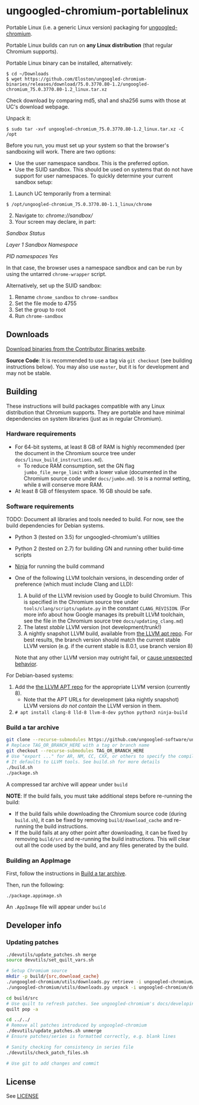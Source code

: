 # ungoogled-chromium-portablelinux

Portable Linux (i.e. a generic Linux version) packaging for [ungoogled-chromium](//github.com/Eloston/ungoogled-chromium).

Portable Linux builds can run on **any Linux distribution** (that regular Chromium supports).

Portable Linux binary can be installed, alternatively:

```
$ cd ~/Downloads
$ wget https://github.com/Eloston/ungoogled-chromium-binaries/releases/download/75.0.3770.80-1.2/ungoogled-chromium_75.0.3770.80-1.2_linux.tar.xz
```
Check download by comparing md5, sha1 and sha256 sums with those at UC's download webpage.

Unpack it:

```
$ sudo tar -xvf ungoogled-chromium_75.0.3770.80-1.2_linux.tar.xz -C /opt
```
Before you run, you must set up your system so that the browser's sandboxing will work. There are two options:
* Use the user namespace sandbox. This is the preferred option.
* Use the SUID sandbox. This should be used on systems that do not have support for user namespaces.
To quickly determine your current sandbox setup:
1. Launch UC temporarily from a terminal:
```
$ /opt/ungoogled-chromium_75.0.3770.80-1.1_linux/chrome
```
2. Navigate to:
*chrome://sandbox/*
3. Your screen may declare, in part:

_Sandbox Status_

_Layer 1 Sandbox     Namespace_

_PID namespaces      Yes_

In that case, the browser uses a namespace sandbox and can be run by using the untarred `chrome-wrapper` script.

Alternatively, set up the SUID sandbox:
1. Rename `chrome_sandbox` to `chrome-sandbox`
2. Set the file mode to 4755
3. Set the group to root
4. Run `chrome-sandbox`

## Downloads

[Download binaries from the Contributor Binaries website](//ungoogled-software.github.io/ungoogled-chromium-binaries/).

**Source Code**: It is recommended to use a tag via `git checkout` (see building instructions below). You may also use `master`, but it is for development and may not be stable.

## Building

These instructions will build packages compatible with any Linux distribution that Chromium supports. They are portable and have minimal dependencies on system libraries (just as in regular Chromium).

### Hardware requirements

* For 64-bit systems, at least 8 GB of RAM is highly recommended (per the document in the Chromium source tree under `docs/linux_build_instructions.md`).
    * To reduce RAM consumption, set the GN flag `jumbo_file_merge_limit` with a lower value (documented in the Chromium source code under `docs/jumbo.md`). `50` is a normal setting, while `8` will conserve more RAM.
* At least 8 GB of filesystem space. 16 GB should be safe.

### Software requirements

TODO: Document all libraries and tools needed to build. For now, see the build dependencies for Debian systems.

* Python 3 (tested on 3.5) for ungoogled-chromium's utilities
* Python 2 (tested on 2.7) for building GN and running other build-time scripts
* [Ninja](//ninja-build.org/) for running the build command
* One of the following LLVM toolchain versions, in descending order of preference (which must include Clang and LLD):
    1. A build of the LLVM revision used by Google to build Chromium. This is specified in the Chromium source tree under `tools/clang/scripts/update.py` in the constant `CLANG_REVISION`. (For more info about how Google manages its prebuilt LLVM toolchain, see the file in the Chromium source tree `docs/updating_clang.md`)
    2. The latest *stable* LLVM version (not development/trunk!)
    3. A nightly snapshot LLVM build, available from [the LLVM apt repo](//apt.llvm.org). For best results, the branch version should match the current stable LLVM version (e.g. if the current stable is 8.0.1, use branch version 8)

    Note that any other LLVM version may outright fail, or [cause unexpected behavior](//github.com/Eloston/ungoogled-chromium/issues/586).

For Debian-based systems:

1. Add the [the LLVM APT repo](//apt.llvm.org/) for the appropriate LLVM version (currently 8).
    * Note that the APT URLs for development (aka nightly snapshot) LLVM versions *do not contain* the LLVM version in them.
2. `# apt install clang-8 lld-8 llvm-8-dev python python3 ninja-build`

### Build a tar archive

```sh
git clone --recurse-submodules https://github.com/ungoogled-software/ungoogled-chromium-portablelinux.git
# Replace TAG_OR_BRANCH_HERE with a tag or branch name
git checkout --recurse-submodules TAG_OR_BRANCH_HERE
# Use "export ..." for AR, NM, CC, CXX, or others to specify the compiler to use
# It defaults to LLVM tools. See build.sh for more details
./build.sh
./package.sh
```

A compressed tar archive will appear under `build`

**NOTE**: If the build fails, you must take additional steps before re-running the build:

* If the build fails while downloading the Chromium source code (during `build.sh`), it can be fixed by removing `build/download_cache` and re-running the build instructions.
* If the build fails at any other point after downloading, it can be fixed by removing `build/src` and re-running the build instructions. This will clear out all the code used by the build, and any files generated by the build.

### Building an AppImage

First, follow the instructions in [Build a tar archive](#build-a-tar-archive).

Then, run the following:

```
./package.appimage.sh
```

An `.AppImage` file will appear under `build`

## Developer info

### Updating patches

```sh
./devutils/update_patches.sh merge
source devutils/set_quilt_vars.sh

# Setup Chromium source
mkdir -p build/{src,download_cache}
./ungoogled-chromium/utils/downloads.py retrieve -i ungoogled-chromium/downloads.ini -c build/download_cache
./ungoogled-chromium/utils/downloads.py unpack -i ungoogled-chromium/downloads.ini -c build/download_cache build/src

cd build/src
# Use quilt to refresh patches. See ungoogled-chromium's docs/developing.md section "Updating patches" for more details
quilt pop -a

cd ../../
# Remove all patches introduced by ungoogled-chromium
./devutils/update_patches.sh unmerge
# Ensure patches/series is formatted correctly, e.g. blank lines

# Sanity checking for consistency in series file
./devutils/check_patch_files.sh

# Use git to add changes and commit
```

## License

See [LICENSE](LICENSE)
